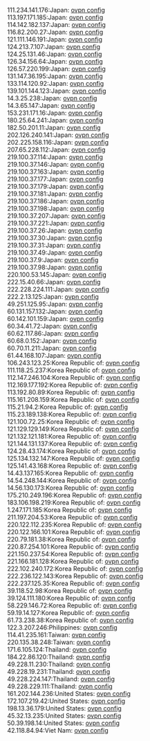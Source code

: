111.234.141.176:Japan: [ovpn config](vpn/111_234_141_176.ovpn)  
113.197.171.185:Japan: [ovpn config](vpn/113_197_171_185.ovpn)  
114.142.182.137:Japan: [ovpn config](vpn/114_142_182_137.ovpn)  
116.82.200.27:Japan: [ovpn config](vpn/116_82_200_27.ovpn)  
121.111.146.191:Japan: [ovpn config](vpn/121_111_146_191.ovpn)  
124.213.7.107:Japan: [ovpn config](vpn/124_213_7_107.ovpn)  
124.25.131.46:Japan: [ovpn config](vpn/124_25_131_46.ovpn)  
126.34.156.64:Japan: [ovpn config](vpn/126_34_156_64.ovpn)  
126.57.220.199:Japan: [ovpn config](vpn/126_57_220_199.ovpn)  
131.147.36.195:Japan: [ovpn config](vpn/131_147_36_195.ovpn)  
133.114.120.92:Japan: [ovpn config](vpn/133_114_120_92.ovpn)  
139.101.144.123:Japan: [ovpn config](vpn/139_101_144_123.ovpn)  
14.3.25.238:Japan: [ovpn config](vpn/14_3_25_238.ovpn)  
14.3.65.147:Japan: [ovpn config](vpn/14_3_65_147.ovpn)  
153.231.171.16:Japan: [ovpn config](vpn/153_231_171_16.ovpn)  
180.25.64.241:Japan: [ovpn config](vpn/180_25_64_241.ovpn)  
182.50.201.11:Japan: [ovpn config](vpn/182_50_201_11.ovpn)  
202.126.240.141:Japan: [ovpn config](vpn/202_126_240_141.ovpn)  
202.225.158.116:Japan: [ovpn config](vpn/202_225_158_116.ovpn)  
207.65.228.112:Japan: [ovpn config](vpn/207_65_228_112.ovpn)  
219.100.37.114:Japan: [ovpn config](vpn/219_100_37_114.ovpn)  
219.100.37.146:Japan: [ovpn config](vpn/219_100_37_146.ovpn)  
219.100.37.163:Japan: [ovpn config](vpn/219_100_37_163.ovpn)  
219.100.37.177:Japan: [ovpn config](vpn/219_100_37_177.ovpn)  
219.100.37.179:Japan: [ovpn config](vpn/219_100_37_179.ovpn)  
219.100.37.181:Japan: [ovpn config](vpn/219_100_37_181.ovpn)  
219.100.37.186:Japan: [ovpn config](vpn/219_100_37_186.ovpn)  
219.100.37.198:Japan: [ovpn config](vpn/219_100_37_198.ovpn)  
219.100.37.207:Japan: [ovpn config](vpn/219_100_37_207.ovpn)  
219.100.37.221:Japan: [ovpn config](vpn/219_100_37_221.ovpn)  
219.100.37.26:Japan: [ovpn config](vpn/219_100_37_26.ovpn)  
219.100.37.30:Japan: [ovpn config](vpn/219_100_37_30.ovpn)  
219.100.37.31:Japan: [ovpn config](vpn/219_100_37_31.ovpn)  
219.100.37.49:Japan: [ovpn config](vpn/219_100_37_49.ovpn)  
219.100.37.9:Japan: [ovpn config](vpn/219_100_37_9.ovpn)  
219.100.37.98:Japan: [ovpn config](vpn/219_100_37_98.ovpn)  
220.100.53.145:Japan: [ovpn config](vpn/220_100_53_145.ovpn)  
222.15.40.66:Japan: [ovpn config](vpn/222_15_40_66.ovpn)  
222.228.224.111:Japan: [ovpn config](vpn/222_228_224_111.ovpn)  
222.2.13.125:Japan: [ovpn config](vpn/222_2_13_125.ovpn)  
49.251.125.95:Japan: [ovpn config](vpn/49_251_125_95.ovpn)  
60.131.157.132:Japan: [ovpn config](vpn/60_131_157_132.ovpn)  
60.142.101.159:Japan: [ovpn config](vpn/60_142_101_159.ovpn)  
60.34.41.72:Japan: [ovpn config](vpn/60_34_41_72.ovpn)  
60.62.117.86:Japan: [ovpn config](vpn/60_62_117_86.ovpn)  
60.68.0.152:Japan: [ovpn config](vpn/60_68_0_152.ovpn)  
60.70.11.211:Japan: [ovpn config](vpn/60_70_11_211.ovpn)  
61.44.168.107:Japan: [ovpn config](vpn/61_44_168_107.ovpn)  
106.243.123.25:Korea Republic of: [ovpn config](vpn/106_243_123_25.ovpn)  
111.118.25.237:Korea Republic of: [ovpn config](vpn/111_118_25_237.ovpn)  
112.147.246.104:Korea Republic of: [ovpn config](vpn/112_147_246_104.ovpn)  
112.169.177.192:Korea Republic of: [ovpn config](vpn/112_169_177_192.ovpn)  
113.192.80.89:Korea Republic of: [ovpn config](vpn/113_192_80_89.ovpn)  
115.161.208.159:Korea Republic of: [ovpn config](vpn/115_161_208_159.ovpn)  
115.21.94.2:Korea Republic of: [ovpn config](vpn/115_21_94_2.ovpn)  
115.23.189.138:Korea Republic of: [ovpn config](vpn/115_23_189_138.ovpn)  
121.100.72.25:Korea Republic of: [ovpn config](vpn/121_100_72_25.ovpn)  
121.129.129.149:Korea Republic of: [ovpn config](vpn/121_129_129_149.ovpn)  
121.132.121.181:Korea Republic of: [ovpn config](vpn/121_132_121_181.ovpn)  
121.144.131.137:Korea Republic of: [ovpn config](vpn/121_144_131_137.ovpn)  
124.28.43.174:Korea Republic of: [ovpn config](vpn/124_28_43_174.ovpn)  
125.134.132.147:Korea Republic of: [ovpn config](vpn/125_134_132_147.ovpn)  
125.141.43.168:Korea Republic of: [ovpn config](vpn/125_141_43_168.ovpn)  
14.43.137.165:Korea Republic of: [ovpn config](vpn/14_43_137_165.ovpn)  
14.54.248.144:Korea Republic of: [ovpn config](vpn/14_54_248_144.ovpn)  
14.56.130.173:Korea Republic of: [ovpn config](vpn/14_56_130_173.ovpn)  
175.210.249.196:Korea Republic of: [ovpn config](vpn/175_210_249_196.ovpn)  
183.106.198.219:Korea Republic of: [ovpn config](vpn/183_106_198_219.ovpn)  
1.247.171.185:Korea Republic of: [ovpn config](vpn/1_247_171_185.ovpn)  
211.197.204.53:Korea Republic of: [ovpn config](vpn/211_197_204_53.ovpn)  
220.122.112.235:Korea Republic of: [ovpn config](vpn/220_122_112_235.ovpn)  
220.122.166.101:Korea Republic of: [ovpn config](vpn/220_122_166_101.ovpn)  
220.79.181.38:Korea Republic of: [ovpn config](vpn/220_79_181_38.ovpn)  
220.87.254.101:Korea Republic of: [ovpn config](vpn/220_87_254_101.ovpn)  
221.150.237.54:Korea Republic of: [ovpn config](vpn/221_150_237_54.ovpn)  
221.166.181.128:Korea Republic of: [ovpn config](vpn/221_166_181_128.ovpn)  
222.102.240.172:Korea Republic of: [ovpn config](vpn/222_102_240_172.ovpn)  
222.236.122.143:Korea Republic of: [ovpn config](vpn/222_236_122_143.ovpn)  
222.237.125.35:Korea Republic of: [ovpn config](vpn/222_237_125_35.ovpn)  
39.118.52.98:Korea Republic of: [ovpn config](vpn/39_118_52_98.ovpn)  
39.124.111.180:Korea Republic of: [ovpn config](vpn/39_124_111_180.ovpn)  
58.229.146.72:Korea Republic of: [ovpn config](vpn/58_229_146_72.ovpn)  
59.19.14.127:Korea Republic of: [ovpn config](vpn/59_19_14_127.ovpn)  
61.73.238.38:Korea Republic of: [ovpn config](vpn/61_73_238_38.ovpn)  
122.3.207.246:Philippines: [ovpn config](vpn/122_3_207_246.ovpn)  
114.41.235.161:Taiwan: [ovpn config](vpn/114_41_235_161.ovpn)  
220.135.38.248:Taiwan: [ovpn config](vpn/220_135_38_248.ovpn)  
171.6.105.124:Thailand: [ovpn config](vpn/171_6_105_124.ovpn)  
184.22.86.120:Thailand: [ovpn config](vpn/184_22_86_120.ovpn)  
49.228.11.230:Thailand: [ovpn config](vpn/49_228_11_230.ovpn)  
49.228.19.231:Thailand: [ovpn config](vpn/49_228_19_231.ovpn)  
49.228.224.147:Thailand: [ovpn config](vpn/49_228_224_147.ovpn)  
49.228.229.111:Thailand: [ovpn config](vpn/49_228_229_111.ovpn)  
161.202.144.236:United States: [ovpn config](vpn/161_202_144_236.ovpn)  
172.107.219.42:United States: [ovpn config](vpn/172_107_219_42.ovpn)  
198.13.36.179:United States: [ovpn config](vpn/198_13_36_179.ovpn)  
45.32.13.235:United States: [ovpn config](vpn/45_32_13_235.ovpn)  
50.39.198.14:United States: [ovpn config](vpn/50_39_198_14.ovpn)  
42.118.84.94:Viet Nam: [ovpn config](vpn/42_118_84_94.ovpn)  
